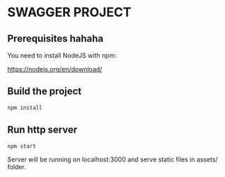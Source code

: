 # SWAGGER PROJECT

## Prerequisites hahaha

You need to install NodeJS with npm:

https://nodejs.org/en/download/

## Build the project

```bash
npm install
```

## Run http server

```bash
npm start
```

Server will be running on localhost:3000 and serve static files in assets/ folder.